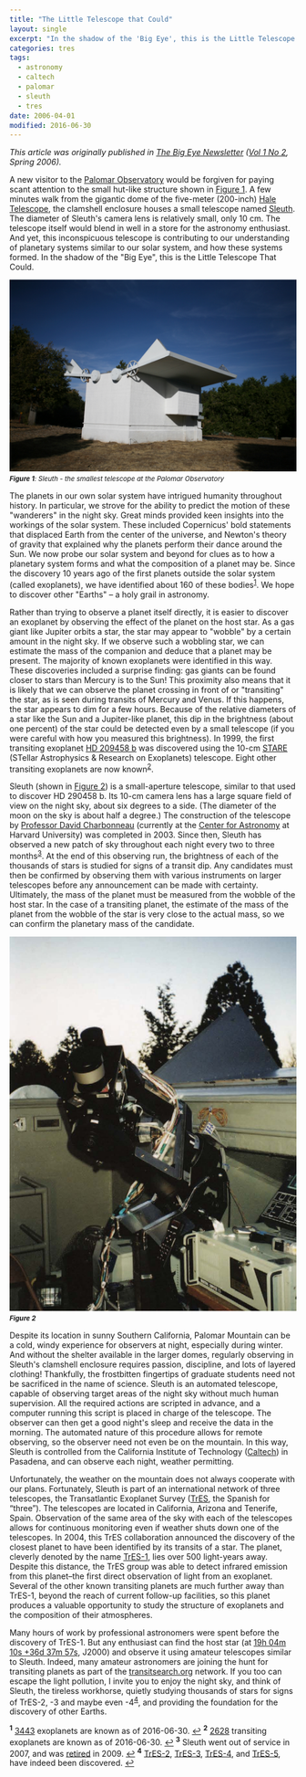 ```yaml
---
title: "The Little Telescope that Could"
layout: single
excerpt: "In the shadow of the 'Big Eye', this is the Little Telescope That Could..."
categories: tres
tags:
  - astronomy
  - caltech
  - palomar
  - sleuth
  - tres
date: 2006-04-01
modified: 2016-06-30
---
```


*This article was originally published in
[The Big Eye Newsletter](http://www.astro.caltech.edu/palomar/community/friends/bigeye.html)
([Vol 1 No 2](http://www.astro.caltech.edu/palomar/community/friends/newsletter/BigEye1-2.pdf),
Spring 2006).*

A new visitor to the
[Palomar Observatory](http://www.astro.caltech.edu/palomar/homepage.html)
would be forgiven for paying scant attention to the small hut-like
structure shown in [Figure 1](#fig1). A few minutes walk from the gigantic dome of the
five-meter (200-inch)
[Hale Telescope](http://www.astro.caltech.edu/palomar/about/telescopes/hale.html),
the clamshell enclosure houses a small telescope named [Sleuth](../sleuth.html). The
diameter of Sleuth's camera lens is relatively small, only 10 cm. The
telescope itself would blend in well in a store for the astronomy
enthusiast. And yet, this inconspicuous telescope is contributing to
our understanding of planetary systems similar to our solar system,
and how these systems formed. In the shadow of the "Big Eye", this is
the Little Telescope That Could.

![20-inch enclosure](/assets/images/20inchopen.jpg)
<small>
*<b id="fig1">Figure 1</b>: Sleuth - the smallest telescope at the Palomar Observatory*
</small>

The planets in our own solar system have intrigued humanity throughout
history. In particular, we strove for the ability to predict the
motion of these "wanderers" in the night sky. Great minds provided
keen insights into the workings of the solar system. These included
Copernicus' bold statements that displaced Earth from the center of
the universe, and Newton's theory of gravity that explained why the
planets perform their dance around the Sun. We now probe our solar
system and beyond for clues as to how a planetary system forms and
what the composition of a planet may be. Since the discovery 10 years
ago of the first planets outside the solar system (called exoplanets),
we have identified about 160 of these bodies<sup id="a1">[1](#f1)</sup>. We
hope to discover other "Earths" – a holy grail in astronomy.

Rather than trying to observe a planet itself directly, it is easier
to discover an exoplanet by observing the effect of the planet on the
host star. As a gas giant like Jupiter orbits a star, the star may
appear to "wobble" by a certain amount in the night sky. If we observe
such a wobbling star, we can estimate the mass of the companion and
deduce that a planet may be present. The majority of known exoplanets
were identified in this way. These discoveries included a surprise
finding: gas giants can be found closer to stars than Mercury is to
the Sun! This proximity also means that it is likely that we can
observe the planet crossing in front of or "transiting" the star, as
is seen during transits of Mercury and Venus. If this happens, the
star appears to dim for a few hours. Because of the relative diameters
of a star like the Sun and a Jupiter-like planet, this dip in the
brightness (about one percent) of the star could be detected even by a
small telescope (if you were careful with how you measured this
brightness). In 1999, the first transiting exoplanet
[HD 209458 b](https://en.wikipedia.org/wiki/HD_209458_b) was
discovered using the 10-cm
[STARE](http://www.hao.ucar.edu/research/stare/stare.html) (STellar
Astrophysics & Research on Exoplanets) telescope. Eight other
transiting exoplanets
are now known<sup id="a2">[2](#f2)</sup>.

Sleuth (shown in [Figure 2](#fig2)) is a small-aperture telescope, similar to that used
to discover HD 290458 b. Its 10-cm camera lens has a large square field of view on
the night sky, about six degrees to a side. (The diameter of the moon
on the sky is about half a degree.) The construction of the telescope
by
[Professor David Charbonneau](https://www.cfa.harvard.edu/~dcharbon/Site/Welcome.html)
(currently at the [Center for Astronomy](https://www.cfa.harvard.edu/)
at Harvard University) was completed in 2003. Since then, Sleuth has
observed a new patch of sky throughout each night every two to three
months<sup id="a3">[3](#f3)</sup>. At the end of this observing run,
the brightness of each of the thousands of stars is studied for signs
of a transit dip. Any candidates must then be confirmed by observing
them with various instruments on larger telescopes before any
announcement can be made with certainty. Ultimately, the mass of the
planet must be measured from the wobble of the host star. In the case
of a transiting planet, the estimate of the mass of the planet from
the wobble of the star is very close to the actual mass, so we can
confirm the planetary mass of
the candidate.

![Sleuth](/assets/images/sleuth.jpg)
<small>
*<b id="fig2">Figure 2</b>*
</small>

Despite its location in sunny Southern California, Palomar Mountain
can be a cold, windy experience for observers at night, especially
during winter. And without the shelter available in the larger domes,
regularly observing in Sleuth's clamshell enclosure requires passion,
discipline, and lots of layered clothing!  Thankfully, the frostbitten
fingertips of graduate students need not be sacrificed in the name of
science. Sleuth is an automated telescope, capable of observing target
areas of the night sky without much human supervision. All the
required actions are scripted in advance, and a computer running this
script is placed in charge of the telescope. The observer can then get
a good night's sleep and receive the data in the morning. The
automated nature of this procedure allows for remote observing, so the
observer need not even be on the mountain. In this way, Sleuth is
controlled from the California Institute of Technology
([Caltech](http://www.caltech.edu/)) in Pasadena,
and can observe each night, weather permitting.

Unfortunately, the weather on the mountain does not always cooperate
with our plans. Fortunately, Sleuth is part of an international
network of three telescopes, the Transatlantic Exoplanet Survey
([TrES](../index.html),
the Spanish for “three”). The telescopes are located in California,
Arizona and Tenerife, Spain. Observation of the same area of the sky
with each of the telescopes allows for continuous monitoring even if
weather shuts down one of the telescopes. In 2004, this TrES
collaboration announced the discovery of the closest planet to have
been identified by its transits of a star. The planet, cleverly
denoted by the name [TrES-1](https://en.wikipedia.org/wiki/TrES-1b),
lies over 500 light-years away. Despite this distance, the TrES group
was able to detect infrared emission from this planet–the first direct
observation of light from an exoplanet. Several of the other known
transiting planets are much further away than TrES-1, beyond the reach
of current follow-up facilities, so this planet produces a valuable
opportunity to study the structure of exoplanets and the composition
of their atmospheres.

Many hours of work by professional astronomers were spent before the
discovery of TrES-1. But any enthusiast can find the host star (at
[19h 04m 10s +36d 37m 57s](http://www.sky-map.org/?ra=19.0694&de=36.63265&zoom=8&show_grid=1&show_constellation_lines=1&show_constellation_boundaries=1&show_const_names=0&show_galaxies=1&show_box=1&box_ra=19.0694&box_de=36.63265&box_width=50&box_height=50&img_source=DSS2),
J2000) and observe it using amateur telescopes similar to
Sleuth. Indeed, many amateur astronomers are joining the hunt for
transiting planets as part of the
[transitsearch.org](http://transitsearch.org/) network. If you too can
escape the light pollution, I invite you to enjoy the night sky, and
think of Sleuth, the tireless workhorse, quietly studying thousands of
stars for signs of TrES-2, -3 and maybe even -4<sup id="a4">[4](#f4)</sup>, and providing the
foundation for the discovery of other Earths.

<sup><b id="f1">1</b></sup> [3443](http://exoplanet.eu/) exoplanets
are known as of 2016-06-30. [↩](#a1)
<sup><b id="f2">2</b></sup> [2628](http://exoplanet.eu/) transiting
exoplanets are known as of 2016-06-30. [↩](#a2)
<sup><b id="f3">3</b></sup> Sleuth went out of service in 2007, and
was
[retired](http://palomarskies.blogspot.com/2009/10/goodbye-to-sleuth.html)
in 2009. [↩](#a3)
<sup><b id="f4">4</b></sup>
[TrES-2](https://en.wikipedia.org/wiki/TrES-2b),
[TrES-3](https://en.wikipedia.org/wiki/TrES-3b),
[TrES-4](https://en.wikipedia.org/wiki/TrES-4b), and
[TrES-5](http://exoplanet.eu/catalog/tres-5_/), have indeed been
discovered. [↩](#a4)
